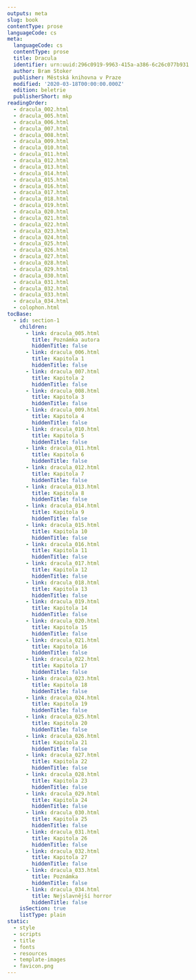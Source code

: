 ```yaml
---
outputs: meta
slug: book
contentType: prose
languageCode: cs
meta:
  languageCode: cs
  contentType: prose
  title: Dracula
  identifier: urn:uuid:296c0919-9963-415a-a386-6c26c077b931
  author: Bram Stoker
  publisher: Městská knihovna v Praze
  modified: '2020-03-18T00:00:00.000Z'
  edition: beletrie
  publisherShort: mkp
readingOrder:
  - dracula_002.html
  - dracula_005.html
  - dracula_006.html
  - dracula_007.html
  - dracula_008.html
  - dracula_009.html
  - dracula_010.html
  - dracula_011.html
  - dracula_012.html
  - dracula_013.html
  - dracula_014.html
  - dracula_015.html
  - dracula_016.html
  - dracula_017.html
  - dracula_018.html
  - dracula_019.html
  - dracula_020.html
  - dracula_021.html
  - dracula_022.html
  - dracula_023.html
  - dracula_024.html
  - dracula_025.html
  - dracula_026.html
  - dracula_027.html
  - dracula_028.html
  - dracula_029.html
  - dracula_030.html
  - dracula_031.html
  - dracula_032.html
  - dracula_033.html
  - dracula_034.html
  - colophon.html
tocBase:
  - id: section-1
    children:
      - link: dracula_005.html
        title: Poznámka autora
        hiddenTitle: false
      - link: dracula_006.html
        title: Kapitola 1
        hiddenTitle: false
      - link: dracula_007.html
        title: Kapitola 2
        hiddenTitle: false
      - link: dracula_008.html
        title: Kapitola 3
        hiddenTitle: false
      - link: dracula_009.html
        title: Kapitola 4
        hiddenTitle: false
      - link: dracula_010.html
        title: Kapitola 5
        hiddenTitle: false
      - link: dracula_011.html
        title: Kapitola 6
        hiddenTitle: false
      - link: dracula_012.html
        title: Kapitola 7
        hiddenTitle: false
      - link: dracula_013.html
        title: Kapitola 8
        hiddenTitle: false
      - link: dracula_014.html
        title: Kapitola 9
        hiddenTitle: false
      - link: dracula_015.html
        title: Kapitola 10
        hiddenTitle: false
      - link: dracula_016.html
        title: Kapitola 11
        hiddenTitle: false
      - link: dracula_017.html
        title: Kapitola 12
        hiddenTitle: false
      - link: dracula_018.html
        title: Kapitola 13
        hiddenTitle: false
      - link: dracula_019.html
        title: Kapitola 14
        hiddenTitle: false
      - link: dracula_020.html
        title: Kapitola 15
        hiddenTitle: false
      - link: dracula_021.html
        title: Kapitola 16
        hiddenTitle: false
      - link: dracula_022.html
        title: Kapitola 17
        hiddenTitle: false
      - link: dracula_023.html
        title: Kapitola 18
        hiddenTitle: false
      - link: dracula_024.html
        title: Kapitola 19
        hiddenTitle: false
      - link: dracula_025.html
        title: Kapitola 20
        hiddenTitle: false
      - link: dracula_026.html
        title: Kapitola 21
        hiddenTitle: false
      - link: dracula_027.html
        title: Kapitola 22
        hiddenTitle: false
      - link: dracula_028.html
        title: Kapitola 23
        hiddenTitle: false
      - link: dracula_029.html
        title: Kapitola 24
        hiddenTitle: false
      - link: dracula_030.html
        title: Kapitola 25
        hiddenTitle: false
      - link: dracula_031.html
        title: Kapitola 26
        hiddenTitle: false
      - link: dracula_032.html
        title: Kapitola 27
        hiddenTitle: false
      - link: dracula_033.html
        title: Poznámka
        hiddenTitle: false
      - link: dracula_034.html
        title: Nejslavnější horror
        hiddenTitle: false
    isSection: true
    listType: plain
static:
  - style
  - scripts
  - title
  - fonts
  - resources
  - template-images
  - favicon.png
---
```

